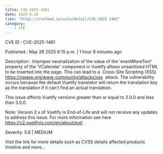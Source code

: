 ```yaml
---
title: CVE-2025-1461
date: 2025-5-28
lien: "https://cvefeed.io/vuln/detail/CVE-2025-1461"
category:
    - CVE
---
```


CVE ID : CVE-2025-1461

Published :  May 28
2025
6:15 p.m. | 1 hour
8 minutes ago

Description : Improper neutralization of the value of the 'eventMoreText' property of the 'VCalendar' component in Vuetify allows unsanitized HTML to be inserted into the page. This can lead to a  Cross-Site Scripting (XSS) https://owasp.org/www-community/attacks/xss  attack. The vulnerability occurs because the default Vuetify translator will return the translation key as the translation
if it can't find an actual translation.

This issue affects Vuetify versions greater than or equal to 2.0.0 and less than 3.0.0.

Note:
Version 2.x of Vuetify is End-of-Life and will not receive any updates to address this issue. For more information see  here https://v2.vuetifyjs.com/en/about/eol/ .

Severity: 5.6 | MEDIUM

Visit the link for more details
such as CVSS details
affected products
timeline
and more...
